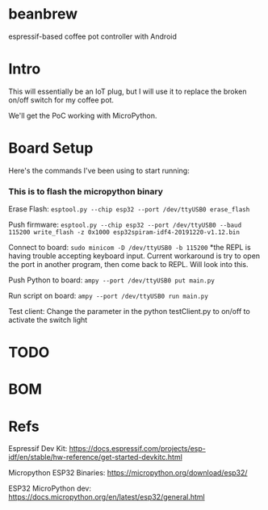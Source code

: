 # beanbrew
espressif-based coffee pot controller with Android

# Intro

This will essentially be an IoT plug, but I will use it to replace the broken on/off switch for my coffee pot. 

We'll get the PoC working with MicroPython.

# Board Setup

Here's the commands I've been using to start running:

### This is to flash the micropython binary

Erase Flash:
```esptool.py --chip esp32 --port /dev/ttyUSB0 erase_flash```

Push firmware:
```esptool.py --chip esp32 --port /dev/ttyUSB0 --baud 115200 write_flash -z 0x1000 esp32spiram-idf4-20191220-v1.12.bin```

Connect to board:
```sudo minicom -D /dev/ttyUSB0 -b 115200```
*the REPL is having trouble accepting keyboard input. Current workaround is try to open the port in another program, then come back to REPL. Will look into this. 

Push Python to board:
```ampy --port /dev/ttyUSB0 put main.py```

Run script on board:
```ampy --port /dev/ttyUSB0 run main.py```

Test client:
Change the parameter in the python testClient.py to on/off to activate the switch light


# TODO

# BOM

# Refs
Espressif Dev Kit: https://docs.espressif.com/projects/esp-idf/en/stable/hw-reference/get-started-devkitc.html

Micropython ESP32 Binaries: https://micropython.org/download/esp32/

ESP32 MicroPython dev: https://docs.micropython.org/en/latest/esp32/general.html

